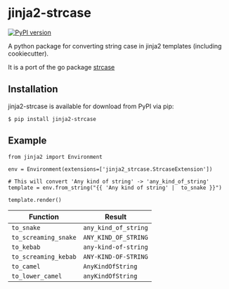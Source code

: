# jinja2-strcase

[![PyPI version](https://badge.fury.io/py/jinja2-strcase.svg)](https://badge.fury.io/py/jinja2-strcase)

A python package for converting string case in jinja2 templates (including cookiecutter).

It is a port of the go package [strcase](https://github.com/iancoleman/strcase)

## Installation

jinja2-strcase is available for download from PyPI via pip:

```
$ pip install jinja2-strcase
```

## Example

```
from jinja2 import Environment

env = Environment(extensions=['jinja2_strcase.StrcaseExtension'])

# This will convert 'Any kind of string' -> 'any_kind_of_string'
template = env.from_string("{{ 'Any kind of string' |  to_snake }}")

template.render()
```

| Function                        | Result               |
|---------------------------------|----------------------|
| `to_snake`                      | `any_kind_of_string` |
| `to_screaming_snake`            | `ANY_KIND_OF_STRING` |
| `to_kebab`                      | `any-kind-of-string` |
| `to_screaming_kebab`            | `ANY-KIND-OF-STRING` |
| `to_camel`                      | `AnyKindOfString`    |
| `to_lower_camel`                | `anyKindOfString`    |
